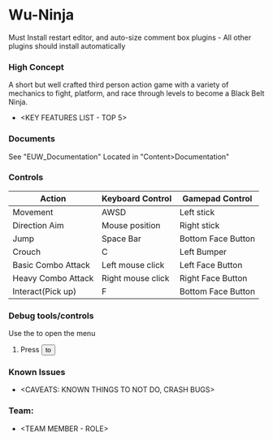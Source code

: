 # Wu-Ninja

Must Install restart editor, and auto-size comment box plugins - All other plugins should install automatically

### High Concept

A short but well crafted third person action game with a variety of mechanics to fight, platform, and race through levels to become a Black Belt Ninja.

* <KEY FEATURES LIST - TOP 5>

### Documents

See "EUW_Documentation" Located in "Content>Documentation"

### Controls

Action               | Keyboard Control  | Gamepad Control
---                  |---                |---
Movement             | AWSD              | Left stick
Direction Aim        | Mouse position    | Right stick
Jump                 | Space Bar         | Bottom Face Button
Crouch               | C                 | Left Bumper
Basic Combo Attack   | Left mouse click  | Left Face Button
Heavy Combo Attack   | Right mouse click | Right Face Button
Interact(Pick up)    | F                 | Bottom Face Button

### Debug tools/controls

Use the <key> to open the menu

1. Press <button> to <trigger behaviour>


### Known Issues

* <CAVEATS: KNOWN THINGS TO NOT DO, CRASH BUGS>

### Team:

* <TEAM MEMBER - ROLE>
